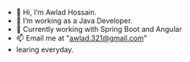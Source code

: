 - 👋 Hi, I’m Awlad Hossain.
- 👀 I’m working as a Java Developer.
- 🌱 Currently working with Spring Boot and Angular
- 📫 Email me at "awlad.321@gmail.com"
- learing everyday.
